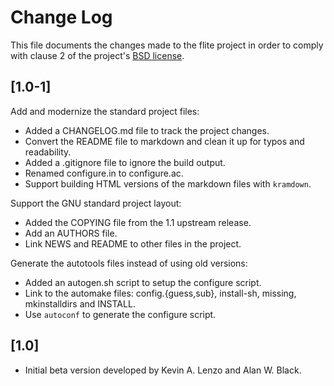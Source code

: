 # Change Log

This file documents the changes made to the flite project in order to comply
with clause 2 of the project's [BSD license](COPYING).

## [1.0-1]

Add and modernize the standard project files:

  * Added a CHANGELOG.md file to track the project changes.
  * Convert the README file to markdown and clean it up for typos and
    readability.
  * Added a .gitignore file to ignore the build output.
  * Renamed configure.in to configure.ac.
  * Support building HTML versions of the markdown files with `kramdown`.

Support the GNU standard project layout:

  * Added the COPYING file from the 1.1 upstream release.
  * Add an AUTHORS file.
  * Link NEWS and README to other files in the project.

Generate the autotools files instead of using old versions:

  * Added an autogen.sh script to setup the configure script.
  * Link to the automake files: config.{guess,sub}, install-sh, missing,
    mkinstalldirs and INSTALL.
  * Use `autoconf` to generate the configure script.

## [1.0]

  * Initial beta version developed by Kevin A. Lenzo and Alan W. Black.

